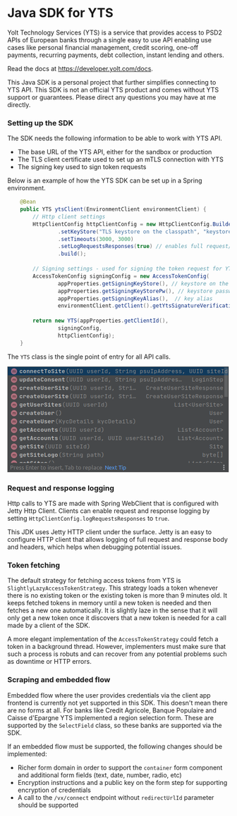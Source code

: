 # Java SDK for YTS

Yolt Technology Services (YTS) is a service that provides access to PSD2 APIs of European banks through a single easy to use
API enabling use cases like personal financial management, credit scoring, one-off payments, recurring payments, 
debt collection, instant lending and others.

Read the docs at https://developer.yolt.com/docs. 

This Java SDK is a personal project that further simplifies connecting to YTS API. 
This SDK is not an official YTS product and comes without YTS support or guarantees. 
Please direct any questions you may have at me directly.

### Setting up the SDK
The SDK needs the following information to be able to work with YTS API.

- The base URL of the YTS API, either for the sandbox or production
- The TLS client certificate used to set up an mTLS connection with YTS
- The signing key used to sign token requests

Below is an example of how the YTS SDK can be set up in a Spring environment.

```java
    @Bean
    public YTS ytsClient(EnvironmentClient environmentClient) {
        // Http client settings
        HttpClientConfig httpClientConfig = new HttpClientConfig.Builder("The base URL of the YTS sandbox or the production environment here")
                .setKeyStore("TLS keystore on the classpath", "keystore passwords")
                .setTimeouts(3000, 3000)
                .setLogRequestsResponses(true) // enables full request/response logging, so be mindful of logging sensitive data on prd environments
                .build();

        // Signing settings - used for signing the token request for YTS. See https://developer.yolt.com/docs/getting-started#connect-to-yts
        AccessTokenConfig signingConfig = new AccessTokenConfig(
                appProperties.getSigningKeyStore(), // keystore on the classpath
                appProperties.getSigningKeyStorePw(), // keystore password
                appProperties.getSigningKeyAlias(),  // key alias
                environmentClient.getClient().getYtsSignatureVerificationKeyId()); // The id under which the public verification key is known by YTS (Check in the dev portal)

        return new YTS(appProperties.getClientId(),
                signingConfig,
                httpClientConfig);
    }
```
The `YTS` class is the single point of entry for all API calls. 

![YTS Methods](methods.png)


### Request and response logging
Http calls to YTS are made with Spring WebClient that is configured with Jetty Http Client.
Clients can enable request and response logging by setting `HttpClientConfig.logRequestsResponses` to `true`.

This JDK uses Jetty HTTP client under the surface. Jetty is an easy to configure HTTP client that allows logging of full
request and response body and headers, which helps when debugging potential issues.

### Token fetching
The default strategy for fetching access tokens from YTS is `SlightlyLazyAccessTokenStrategy`. This strategy loads a token 
whenever there is no existing token or the existing token is more than 9 minutes old. It keeps fetched tokens in memory
until a new token is needed and then fetches a new one automatically. It is slightly laze in the sense that it will 
only get a new token once it discovers that a new token is needed for a call made by a client of the SDK. 

A more elegant implementation of the `AccessTokenStrategy` could fetch a token in a background thread. However, implementers
must make sure that such a process is robuts and can recover from any potential problems such as downtime or HTTP errors.

### Scraping and embedded flow
Embedded flow where the user provides credentials via the client app frontend is currently not yet supported in this SDK. 
This doesn't mean there are no forms at all. For banks like Credit Agricole, Banque Populaire and Caisse d'Epargne YTS 
implemented a region selection form. These are supported by the `SelectField` class, so these banks are supported
via the SDK.

If an embedded flow must be supported, the following changes should be implemented:
- Richer form domain in order to support the `container` form component and additional form fields (text, date, number, radio, etc)
- Encryption instructions and a public key on the form step for supporting encryption of credentials
- A call to the `/vx/connect` endpoint without `redirectUrlId` parameter should be supported






